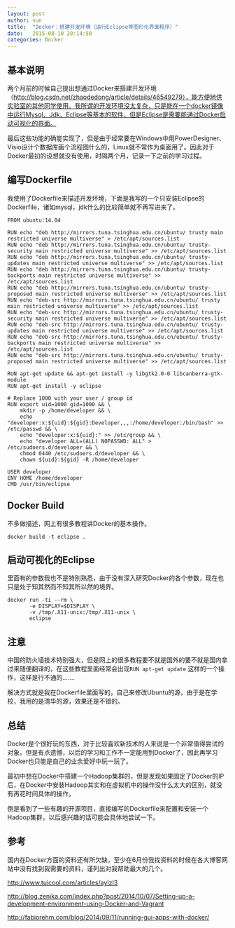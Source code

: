 ```yaml
---
layout: post
author: sun
title:  "Docker：搭建开发环境（运行Eclipse等图形化界面程序）"
date:   2015-08-10 20:14:50
categories: Docker
---
```


## 基本说明

两个月前的时候自己提出想通过Docker来搭建开发环境（http://blog.csdn.net/zhaodedong/article/details/46549279），能方便地供实验室的其他同学使用。我所谓的开发环境没太复杂，只是能在一个docker镜像中运行Mysql、Jdk、Eclipse等基本的软件，但是Eclipse是需要能通过Docker启动可视化的界面。

最后这些功能的确能实现了，但是由于经常要在Windows中用PowerDesigner、Visio设计个数据库画个流程图什么的，Linux就不常作为桌面用了。因此对于Docker最初的设想就没有使用，时隔两个月，记录一下之前的学习过程。

## 编写Dockerfile

我使用了Dockerfile来描述开发环境，下面是我写的一个只安装Eclipse的Dockerfile，诸如mysql，jdk什么的比较简单就不再写进来了。

~~~
FROM ubuntu:14.04

RUN echo "deb http://mirrors.tuna.tsinghua.edu.cn/ubuntu/ trusty main restricted universe multiverse" > /etc/apt/sources.list
RUN echo "deb http://mirrors.tuna.tsinghua.edu.cn/ubuntu/ trusty-security main restricted universe multiverse" >> /etc/apt/sources.list
RUN echo "deb http://mirrors.tuna.tsinghua.edu.cn/ubuntu/ trusty-updates main restricted universe multiverse" >> /etc/apt/sources.list
RUN echo "deb http://mirrors.tuna.tsinghua.edu.cn/ubuntu/ trusty-backports main restricted universe multiverse" >> /etc/apt/sources.list
RUN echo "deb http://mirrors.tuna.tsinghua.edu.cn/ubuntu/ trusty-proposed main restricted universe multiverse" >> /etc/apt/sources.list
RUN echo "deb-src http://mirrors.tuna.tsinghua.edu.cn/ubuntu/ trusty main restricted universe multiverse" >> /etc/apt/sources.list
RUN echo "deb-src http://mirrors.tuna.tsinghua.edu.cn/ubuntu/ trusty-security main restricted universe multiverse" >> /etc/apt/sources.list
RUN echo "deb-src http://mirrors.tuna.tsinghua.edu.cn/ubuntu/ trusty-updates main restricted universe multiverse" >> /etc/apt/sources.list
RUN echo "deb-src http://mirrors.tuna.tsinghua.edu.cn/ubuntu/ trusty-backports main restricted universe multiverse" >> /etc/apt/sources.list
RUN echo "deb-src http://mirrors.tuna.tsinghua.edu.cn/ubuntu/ trusty-proposed main restricted universe multiverse" >> /etc/apt/sources.list

RUN apt-get update && apt-get install -y libgtk2.0-0 libcanberra-gtk-module
RUN apt-get install -y eclipse

# Replace 1000 with your user / group id
RUN export uid=1000 gid=1000 && \
    mkdir -p /home/developer && \
    echo "developer:x:${uid}:${gid}:Developer,,,:/home/developer:/bin/bash" >> /etc/passwd && \
    echo "developer:x:${uid}:" >> /etc/group && \
    echo "developer ALL=(ALL) NOPASSWD: ALL" > /etc/sudoers.d/developer && \
    chmod 0440 /etc/sudoers.d/developer && \
    chown ${uid}:${gid} -R /home/developer

USER developer
ENV HOME /home/developer
CMD /usr/bin/eclipse
~~~

## Docker Build

不多做描述，网上有很多教程讲Docker的基本操作。

~~~
docker build -t eclipse .
~~~

## 启动可视化的Eclipse

里面有的参数我也不是特别熟悉，由于没有深入研究Docker的各个参数，现在也只是处于知其然而不知其所以然的境界。

~~~
docker run -ti --rm \
       -e DISPLAY=$DISPLAY \
       -v /tmp/.X11-unix:/tmp/.X11-unix \
       eclipse
~~~


## 注意

中国的防火墙技术特别强大，但是网上的很多教程要不就是国外的要不就是国内拿过来随便翻译的，在这些教程里面经常会出现`RUN apt-get update` 这样的一个操作，这样是行不通的.......

解决方式就是我在Dockerfile里面写的，自己来修改Ubuntu的源，由于是在学校，我用的是清华的源，效果还是不错的。


## 总结

Docker是个很好玩的东西，对于比较喜欢新技术的人来说是一个非常值得尝试的对象。但是有点遗憾，以后的学习和工作不一定能用到Docker了，因此再学习Docker也只能是自己的业余爱好中玩一玩了。

最初中想在Docker中搭建一个Hadoop集群的，但是发现如果固定了Docker的IP后，在Docker中安装Hadoop其实和在虚拟机中的操作没什么太大的区别，就没有再花时间具体的操作。

倒是看到了一些有趣的开源项目，直接编写的Dockerfile来配置和安装一个Hadoop集群，以后感兴趣的话可能会具体地尝试一下。

## 参考

国内在Docker方面的资料还有所欠缺，至少在6月份我找资料的时候在各大博客网站中没有找到我需要的资料，谨列出对我帮助最大的几个。

http://www.tuicool.com/articles/ayIzI3

http://blog.zenika.com/index.php?post/2014/10/07/Setting-up-a-development-environment-using-Docker-and-Vagrant

http://fabiorehm.com/blog/2014/09/11/running-gui-apps-with-docker/



